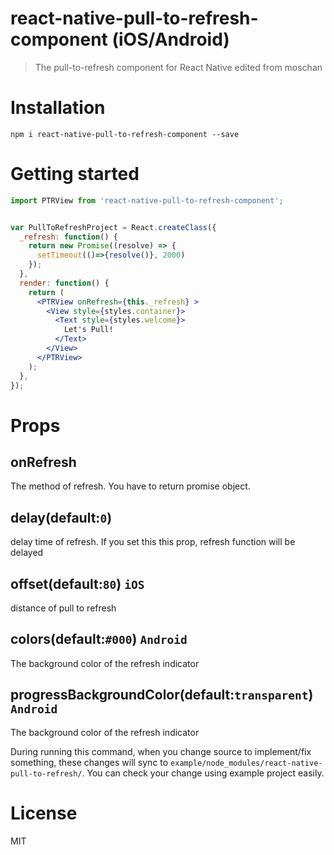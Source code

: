 # react-native-pull-to-refresh-component (iOS/Android)
> The pull-to-refresh component for React Native edited from moschan

# Installation
```
npm i react-native-pull-to-refresh-component --save
```


# Getting started


```jsx
import PTRView from 'react-native-pull-to-refresh-component';


var PullToRefreshProject = React.createClass({
  _refresh: function() {
    return new Promise((resolve) => {
      setTimeout(()=>{resolve()}, 2000)
    });
  },
  render: function() {
    return (
      <PTRView onRefresh={this._refresh} >
        <View style={styles.container}>
          <Text style={styles.welcome}>
            Let's Pull!
          </Text>
        </View>
      </PTRView>
    );
  },
});
```
# Props

## onRefresh
The method of refresh. You have to return promise object.

## delay(default:`0`)
delay time of refresh. If you set this this prop, refresh function will be delayed

## offset(default:`80`) `iOS`
distance of pull to refresh

## colors(default:`#000`) `Android`
The background color of the refresh indicator

## progressBackgroundColor(default:`transparent`) `Android`
The background color of the refresh indicator


During running this command, when you change source to implement/fix something, these changes will sync to `example/node_modules/react-native-pull-to-refresh/`. You can check your change using example project easily.

# License
MIT

